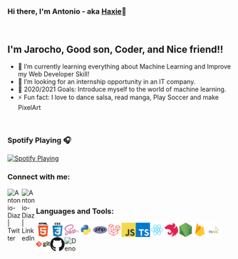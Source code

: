 ### Hi there, I'm Antonio - aka [Haxie][twitter]👋
<br />

## I'm Jarocho, Good son, Coder, and Nice friend!!

- 🌱 I’m currently learning everything about Machine Learning and Improve my Web Developer Skill!
- 👯 I’m looking for an internship opportunity in an IT company.
- 🥅 2020/2021 Goals: Introduce myself to the world of machine learning.
- ⚡ Fun fact: I love to dance salsa, read manga, Play Soccer and make PixelArt
<br />

### Spotify Playing 🎧

[<img src="https://spotify-ecru.vercel.app/api/spotify" alt="Spotify Playing" width="350" />](https://open.spotify.com/user/haxie12)
<br />

### Connect with me:

[<img align="left" alt="Antonio-Diaz | Twitter" width="32px" src="https://cdn.jsdelivr.net/npm/simple-icons@v3/icons/twitter.svg" />][twitter]
[<img align="left" alt="Antonio-Diaz | LinkedIn" width="32px" src="https://cdn.jsdelivr.net/npm/simple-icons@v3/icons/linkedin.svg" />][linkedin]
<br />

### Languages and Tools:

<img align="left" alt="HTML5" width="32" src="https://raw.githubusercontent.com/github/explore/80688e429a7d4ef2fca1e82350fe8e3517d3494d/topics/html/html.png" />
<img align="left" alt="CSS3" width="32" src="https://raw.githubusercontent.com/github/explore/80688e429a7d4ef2fca1e82350fe8e3517d3494d/topics/css/css.png" />
<img align="left" alt="Sass" height="32" width="32" src="https://raw.githubusercontent.com/github/explore/80688e429a7d4ef2fca1e82350fe8e3517d3494d/topics/sass/sass.png"/>
<img align="left" alt="Python" height="32" width="32" src="https://raw.githubusercontent.com/github/explore/80688e429a7d4ef2fca1e82350fe8e3517d3494d/topics/python/python.png"/>
<img align="left" alt="PHP" height="32" width="32" src="https://raw.githubusercontent.com/github/explore/ccc16358ac4530c6a69b1b80c7223cd2744dea83/topics/php/php.png"/>
<img align="left" alt="Laravel" height="32" width="32" src="https://raw.githubusercontent.com/github/explore/56a826d05cf762b2b50ecbe7d492a839b04f3fbf/topics/laravel/laravel.png"/>
<img align="left" alt="JavaScript" height="32" width="32" src="https://raw.githubusercontent.com/github/explore/80688e429a7d4ef2fca1e82350fe8e3517d3494d/topics/javascript/javascript.png" />
<img align="left" alt="TypeScript" height="32" width="32" src="https://raw.githubusercontent.com/github/explore/80688e429a7d4ef2fca1e82350fe8e3517d3494d/topics/typescript/typescript.png" />
<img align="left" alt="React" height="32" width="32" src="https://raw.githubusercontent.com/github/explore/80688e429a7d4ef2fca1e82350fe8e3517d3494d/topics/react/react.png" />
<img align="left" alt="NestJS" height="32" width="32" src="https://raw.githubusercontent.com/github/explore/37c71fdca4e12086faf8c7009793d2eb588c914e/topics/nestjs/nestjs.png" />
<img align="left" alt="Node.js" height="32" width="32" src="https://raw.githubusercontent.com/github/explore/80688e429a7d4ef2fca1e82350fe8e3517d3494d/topics/nodejs/nodejs.png" />
<img align="left" alt="Firebase" height="32" width="32" src="https://raw.githubusercontent.com/github/explore/80688e429a7d4ef2fca1e82350fe8e3517d3494d/topics/firebase/firebase.png" />
<img align="left" alt="MySQL" height="32" width="32" src="https://raw.githubusercontent.com/github/explore/80688e429a7d4ef2fca1e82350fe8e3517d3494d/topics/mysql/mysql.png" />
<img align="left" alt="Git" height="32" width="32" src="https://raw.githubusercontent.com/github/explore/80688e429a7d4ef2fca1e82350fe8e3517d3494d/topics/git/git.png" />
<img align="left" alt="GitHub" height="32" width="32" src="https://raw.githubusercontent.com/github/explore/78df643247d429f6cc873026c0622819ad797942/topics/github/github.png" />
<img align="left" alt="Deno" height="32" width="32" src="https://cdn4.iconfinder.com/data/icons/logos-brands-5/24/deno-512.png">

<br />
<br />

[twitter]: https://twitter.com/AzHaxie
[linkedin]: https://linkedin.com/in/j-antonio-udiaz/

